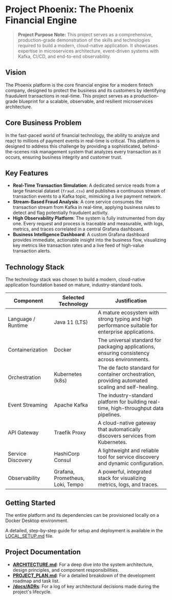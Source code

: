 # Project Phoenix: The Phoenix Financial Engine

> **Project Purpose Note:** This project serves as a comprehensive, production-grade demonstration of the skills and technologies required to build a modern, cloud-native application. It showcases expertise in microservices architecture, event-driven systems with Kafka, CI/CD, and end-to-end observability.

## Vision

The Phoenix platform is the core financial engine for a modern fintech company, designed to protect the business and its customers by identifying fraudulent transactions in real-time. This project serves as a production-grade blueprint for a scalable, observable, and resilient microservices architecture.

## Core Business Problem

In the fast-paced world of financial technology, the ability to analyze and react to millions of payment events in real-time is critical. This platform is designed to address this challenge by providing a sophisticated, behind-the-scenes risk management system that analyzes every transaction as it occurs, ensuring business integrity and customer trust.

## Key Features

* **Real-Time Transaction Simulation**: A dedicated service reads from a large financial dataset (`fraud.csv`) and publishes a continuous stream of transaction events to a Kafka topic, mimicking a live payment network.
* **Stream-Based Fraud Analysis**: A core service consumes the transaction stream from Kafka in real-time, applying business rules to detect and flag potentially fraudulent activity.
* **High Observability Platform**: The system is fully instrumented from day one. Every request and process is traceable and measurable, with logs, metrics, and traces correlated in a central Grafana dashboard.
* **Business Intelligence Dashboard**: A custom Grafana dashboard provides immediate, actionable insight into the business flow, visualizing key metrics like transaction rates and a live feed of high-value transaction alerts.

## Technology Stack

The technology stack was chosen to build a modern, cloud-native application foundation based on mature, industry-standard tools.

| Component           | Selected Technology              | Justification                                                                                                |
| ------------------- | -------------------------------- | ------------------------------------------------------------------------------------------------------------ |
| Language / Runtime  | Java 11 (LTS)                    | A mature ecosystem with strong typing and high performance suitable for enterprise applications.             |
| Containerization    | Docker                           | The universal standard for packaging applications, ensuring consistency across environments.       |
| Orchestration       | Kubernetes (k8s)                 | The de facto standard for container orchestration, providing automated scaling and self-healing.         |
| Event Streaming     | Apache Kafka                     | The industry-standard platform for building real-time, high-throughput data pipelines.             |
| API Gateway         | Traefik Proxy                    | A cloud-native gateway that automatically discovers services from Kubernetes.                      |
| Service Discovery   | HashiCorp Consul                 | A lightweight and reliable tool for service discovery and dynamic configuration.                 |
| Observability       | Grafana, Prometheus, Loki, Tempo | A powerful, integrated stack for visualizing metrics, logs, and traces.                          |

## Getting Started

The entire platform and its dependencies can be provisioned locally on a Docker Desktop environment.

A detailed, step-by-step guide for setup and deployment is available in the [LOCAL_SETUP.md](LOCAL_SETUP.md) file.

## Project Documentation

* **[ARCHITECTURE.md](ARCHITECTURE.md)**: For a deep dive into the system architecture, design principles, and component responsibilities.
* **[PROJECT_PLAN.md](PROJECT_PLAN.md)**: For a detailed breakdown of the development roadmap and task list.
* **[/docs/ADRs](/docs/ADRs)**: For a log of key architectural decisions made during the project's lifecycle.
